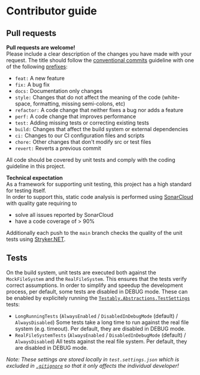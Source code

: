 # Contributor guide

## Pull requests
**Pull requests are welcome!**  
Please include a clear description of the changes you have made with your request. The title should follow the [conventional commits](https://www.conventionalcommits.org/en/v1.0.0/) guideline with one of the following [prefixes](https://github.com/conventional-changelog/commitlint/tree/master/%40commitlint/config-conventional):
- `feat:` A new feature
- `fix:` A bug fix
- `docs:` Documentation only changes
- `style:` Changes that do not affect the meaning of the code (white-space, formatting, missing semi-colons, etc)
- `refactor:` A code change that neither fixes a bug nor adds a feature
- `perf:` A code change that improves performance
- `test:` Adding missing tests or correcting existing tests
- `build:` Changes that affect the build system or external dependencies
- `ci:` Changes to our CI configuration files and scripts
- `chore:` Other changes that don't modify src or test files
- `revert:` Reverts a previous commit

All code should be covered by unit tests and comply with the coding guideline in this project.

**Technical expectation**  
As a framework for supporting unit testing, this project has a high standard for testing itself.  
In order to support this, static code analysis is performed using [SonarCloud](https://sonarcloud.io/project/overview?id=Testably_Testably.Abstractions) with quality gate requiring to  
- solve all issues reported by SonarCloud
- have a code coverage of > 90%

Additionally each push to the `main` branch checks the quality of the unit tests using [Stryker.NET](https://stryker-mutator.io/docs/stryker-net/introduction/).

## Tests
On the build system, unit tests are executed both against the `MockFileSystem` and the `RealFileSystem`. This ensures that the tests verify correct assumptions.
In order to simplify and speedup the development process, per default, some tests are disabled in DEBUG mode.
These can be enabled by explicitely running the [`Testably.Abstractions.TestSettings`](https://github.com/Testably/Testably.Abstractions/tree/main/Tests/Settings/Testably.Abstractions.TestSettings) tests:
- `LongRunningTests` (`AlwaysEnabled` / `DisabledInDebugMode` (default) / `AlwaysDisabled`)
  Some tests take a long time to run against the real file system (e.g. timeout). Per default, they are disabled in DEBUG mode.
- `RealFileSystemTests` (`AlwaysEnabled` / `DisabledInDebugMode` (default) / `AlwaysDisabled`)
  All tests against the real file system. Per default, they are disabled in DEBUG mode.

*Note: These settings are stored locally in `test.settings.json` which is excluded in [`.gitignore`](https://github.com/Testably/Testably.Abstractions/blob/main/.gitignore) so that it only affects the individual developer!*
